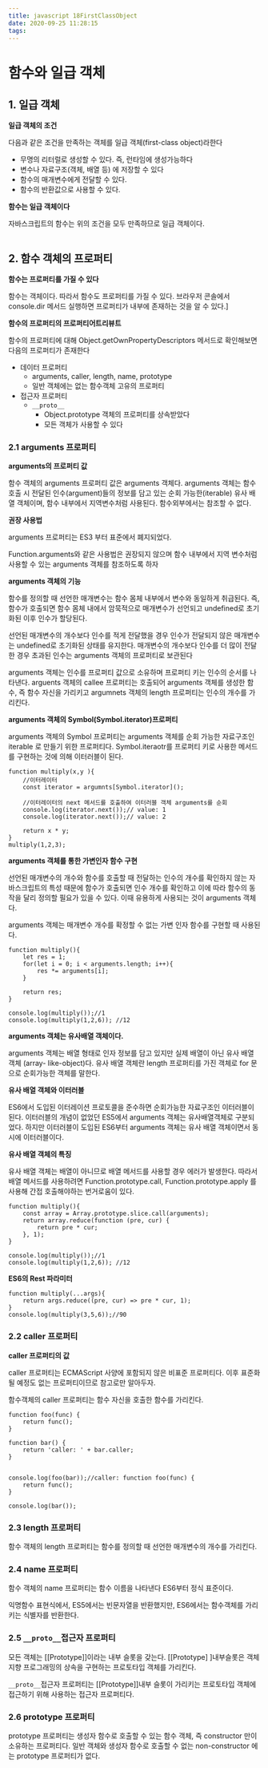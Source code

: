 ```yaml
---
title: javascript 18FirstClassObject
date: 2020-09-25 11:28:15
tags:
---
```


# 함수와 일급 객체

## 1. 일급 객체

**일급 객체의 조건**

다음과 같은 조건을 만족하는 객체를 일급 객체(first-class object)라한다

- 무명의 리터럴로 생성할 수 있다. 즉, 런타임에 생성가능하다
- 변수나 자료구조(객체, 배열 등) 에 저장할 수 있다
- 함수의 매개변수에게 전달할 수 있다.
- 함수의 반환값으로 사용할 수 있다.



**함수는 일급 객체이다**

자바스크립트의 함수는 위의 조건을 모두 만족하므로 일급 객체이다.

```

```



## 2. 함수 객체의 프로퍼티

**함수는 프로퍼티를 가질 수 있다**

함수는 객체이다. 따라서 함수도 프로퍼티를 가질 수 있다. 브라우저 콘솔에서 console.dir 메서드 실행하면 프로퍼티가 내부에 존재하는 것을 알 수 있다.]



**함수의 프로퍼티의 프로퍼티어트리뷰트**

함수의 프로퍼티에 대해 Object.getOwnPropertyDescriptors 메서드로 확인해보면 다음의 프로퍼티가 존재한다

- 데이터 프로퍼티
  - arguments, caller, length, name, prototype
  - 일반 객체에는 없는 함수객체 고유의 프로퍼티
- 접근자 프로퍼티
  - `__proto__`
    - Object.prototype 객체의 프로퍼티를 상속받았다
    - 모든 객체가 사용할 수 있다



### 2.1 arguments 프로퍼티

**arguments의 프로퍼티 값**

함수 객체의 arguments 프로퍼티 값은 arguments 객체다. arguments 객체는 함수 호출 시 전달된 인수(argument)들의 정보를 담고 있는 순회 가능한(iterable) 유사 배열 객체이며, 함수 내부에서 지역변수처럼 사용된다. 함수외부에서는 참조할 수 없다.

**권장 사용법**

arguments 프로퍼티는 ES3 부터 표준에서 폐지되었다. 

Function.arguments와 같은 사용법은 권장되지 않으며 함수 내부에서 지역 변수처럼 사용할 수 있는 arguments 객체를 참조하도록 하자



**arguments 객체의 기능**

함수를 정의할 때 선언한 매개변수는 함수 몸체 내부에서 변수와 동일하게 취급된다. 즉, 함수가 호출되면 함수 몸체 내에서 암묵적으로 매개변수가 선언되고 undefined로 초기화된 이후 인수가 할당된다.

선언된 매개변수의 개수보다 인수를 적게 전달했을 경우 인수가 전달되지 않은 매개변수는 undefined로 초기화된 상태를 유지한다. 매개변수의 개수보다 인수를 더 많이 전달한 경우 초과된 인수는 arguments 객체의 프로퍼티로 보관된다



arguments 객체는 인수를 프로퍼티 값으로 소유하며 프로퍼티 키는 인수의 순서를 나타낸다. arguents 객체의 callee 프로퍼티는 호출되어 arguments 객체를 생성한 함수, 즉 함수 자신을 가리키고 argumnets 객체의 length 프로퍼티는 인수의 개수를 가리킨다.



**arguments 객체의 Symbol(Symbol.iterator)프로퍼티**

arguments 객체의 Symbol 프로퍼티는 arguments 객체를 순회 가능한 자료구조인 iterable 로 만들기 위한 프로퍼티다. Symbol.iteraotr를 프로퍼티 키로 사용한 메서드를 구현하는 것에 의해 이터러블이 된다. 



```
function multiply(x,y ){
	//이터레이터
	const iterator = argumnts[Symbol.iterator]();
	
	//이터레이터의 next 메서드를 호출하여 이터러블 객체 arguments를 순회
	console.log(iterator.next());// value: 1
	console.log(iterator.next());// value: 2
	
	return x * y;
}
multiply(1,2,3);
```



**arguments 객체를 통한 가변인자 함수 구현**

선언된 매개변수의 개수와 함수를 호출할 때 전달하는 인수의 개수를 확인하지 않는 자바스크립트의 특성 때문에 함수가 호출되면 인수 개수를 확인하고 이에 따라 함수의 동작을 달리 정의할 필요가 있을 수 있다. 이때 유용하게 사용되는 것이 arguments 객체다. 

arguments 객체는 매개변수 개수를 확정할 수 없는 가변 인자 함수를 구현할 때 사용된다. 

```
function multiply(){
	let res = 1;
	for(let i = 0; i < arguments.length; i++){
		res *= arguments[i];
	}
	
	return res;
}

console.log(multiply());//1
console.log(multiply(1,2,6)); //12
```



**arguments 객체는 유사배열 객체이다.**

arguments 객체는 배열 형태로 인자 정보를 담고 있지만 실제 배열이 아닌 유사 배열 객체 (array- like-object)다. 유사 배열 객체란 length 프로퍼티를 가진 객체로 for 문으로 순회가능한 객체를 말한다. 



**유사 배열 객체와 이터러블**

ES6에서 도입된 이터레이션 프로토콜을 준수하면 순회가능한 자료구조인 이터러블이 된다. 이터러블의 개념이 없었던 ES5에서 arguments 객체는 유사배열객체로 구분되었다. 하지만 이터러블이 도입된 ES6부터 arguments 객체는 유사 배열 객체이면서 동시에 이터러블이다.



**유사 배열 객체의 특징**

유사 배열 객체는 배열이 아니므로 배열 메서드를 사용할 경우 에러가 발생한다. 따라서 배열 메서드를 사용하려면 Function.prototype.call, Function.prototype.apply 를 사용해 간접 호출해야하는 번거로움이 있다. 

```
function multiply(){
	const array = Array.prototype.slice.call(arguments);
	return array.reduce(function (pre, cur) {
		return pre * cur;
	}, 1);
}

console.log(multiply());//1
console.log(multiply(1,2,6)); //12
```



**ES6의 Rest 파라미터**

```
function multiply(...args){
	return args.reduce((pre, cur) => pre * cur, 1);
}
console.log(multiply(3,5,6));//90
```



### 2.2 caller 프로퍼티

**caller 프로퍼티의 값**

caller 프로퍼티는 ECMAScript 사양에 포함되지 않은 비표준 프로퍼티다. 이후 표준화될 예정도 없는 프로퍼티이므로 참고로만 알아두자.

함수객체의 caller 프로퍼티는 함수 자신을 호출한 함수를 가리킨다. 



```
function foo(func) {
	return func();
}

function bar() {
	return 'caller: ' + bar.caller;
}


console.log(foo(bar));//caller: function foo(func) {
	return func();
}

console.log(bar());
```



### 2.3 length 프로퍼티

함수 객체의 length 프로퍼티는 함수를 정의할 때 선언한 매개변수의 개수를 가리킨다. 



### 2.4 name 프로퍼티

함수 객체의 name 프로퍼티는 함수 이름을 나타낸다 ES6부터 정식 표준이다.

익명함수 표현식에서, ES5에서는 빈문자열을 반환했지만, ES6에서는 함수객체를 가리키는 식별자를 반환한다.



### 2.5 `__proto__`접근자 프로퍼티

모든 객체는 [[Prototype]]이라는 내부 슬롯을 갖는다. [[Prototype] ]내부슬롯은 객체 지향 프로그래밍의 상속을 구현하는 프로토타입 객체를 가리킨다. 

`__proto__`접근자 프로퍼티는 [[Prototype]]내부 슬롯이 가리키는 프로토타입 객체에 접근하기 위해 사용하는 접근자 프로퍼티다.

### 2.6 prototype 프로퍼티

prototype 프로퍼티는 생성자 함수로 호출할 수 있는 함수 객체, 즉 constructor 만이 소유하는 프로퍼티다. 일반 객체와 생성자 함수로 호출할 수 없는 non-constructor 에는 prototype 프로퍼티가 없다. 

